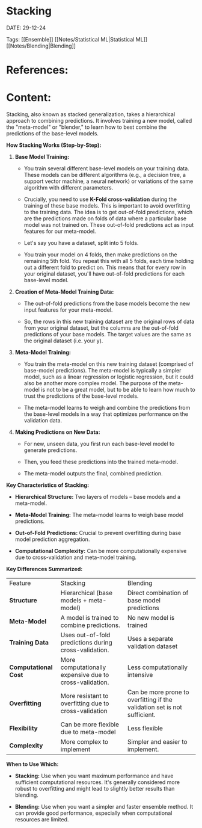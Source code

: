
# Stacking


DATE:  29-12-24


Tags: [[Ensemble]] [[Notes/Statistical ML|Statistical ML]] [[Notes/Blending|Blending]]

# References: 


# Content:

Stacking, also known as stacked generalization, takes a hierarchical approach to combining predictions. It involves training a new model, called the "meta-model" or "blender," to learn how to best combine the predictions of the base-level models.

**How Stacking Works (Step-by-Step):**

1. **Base Model Training:**
    
    - You train several different base-level models on your training data. These models can be different algorithms (e.g., a decision tree, a support vector machine, a neural network) or variations of the same algorithm with different parameters.
        
    - Crucially, you need to use **K-Fold cross-validation** during the training of these base models. This is important to avoid overfitting to the training data. The idea is to get out-of-fold predictions, which are the predictions made on folds of data where a particular base model was not trained on. These out-of-fold predictions act as input features for our meta-model.
        
    - Let's say you have a dataset, split into 5 folds.
        
    - You train your model on 4 folds, then make predictions on the remaining 5th fold. You repeat this with all 5 folds, each time holding out a different fold to predict on. This means that for every row in your original dataset, you'll have out-of-fold predictions for each base-level model.
        
2. **Creation of Meta-Model Training Data:**
    
    - The out-of-fold predictions from the base models become the new input features for your meta-model.
        
    - So, the rows in this new training dataset are the original rows of data from your original dataset, but the columns are the out-of-fold predictions of your base models. The target values are the same as the original dataset (i.e. your y).
        
3. **Meta-Model Training:**
    
    - You train the meta-model on this new training dataset (comprised of base-model predictions). The meta-model is typically a simpler model, such as a linear regression or logistic regression, but it could also be another more complex model. The purpose of the meta-model is not to be a great model, but to be able to learn how much to trust the predictions of the base-level models.
        
    - The meta-model learns to weigh and combine the predictions from the base-level models in a way that optimizes performance on the validation data.
        
4. **Making Predictions on New Data:**
    
    - For new, unseen data, you first run each base-level model to generate predictions.
        
    - Then, you feed these predictions into the trained meta-model.
        
    - The meta-model outputs the final, combined prediction.
        

**Key Characteristics of Stacking:**

- **Hierarchical Structure:** Two layers of models – base models and a meta-model.
    
- **Meta-Model Training:** The meta-model learns to weigh base model predictions.
    
- **Out-of-Fold Predictions:** Crucial to prevent overfitting during base model prediction aggregation.
    
- **Computational Complexity:** Can be more computationally expensive due to cross-validation and meta-model training.

**Key Differences Summarized:**

|   |   |   |
|---|---|---|
|Feature|Stacking|Blending|
|**Structure**|Hierarchical (base models + meta-model)|Direct combination of base model predictions|
|**Meta-Model**|A model is trained to combine predictions.|No new model is trained|
|**Training Data**|Uses out-of-fold predictions during cross-validation.|Uses a separate validation dataset|
|**Computational Cost**|More computationally expensive due to cross-validation.|Less computationally intensive|
|**Overfitting**|More resistant to overfitting due to cross-validation|Can be more prone to overfitting if the validation set is not sufficient.|
|**Flexibility**|Can be more flexible due to meta-model|Less flexible|
|**Complexity**|More complex to implement|Simpler and easier to implement.|

**When to Use Which:**

- **Stacking:** Use when you want maximum performance and have sufficient computational resources. It's generally considered more robust to overfitting and might lead to slightly better results than blending.
    
- **Blending:** Use when you want a simpler and faster ensemble method. It can provide good performance, especially when computational resources are limited.



